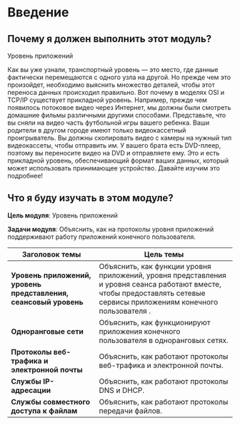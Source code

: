 # Введение

<!-- 15.0.1 -->
##  Почему я должен выполнить этот модуль?

Уровень приложений

Как вы уже узнали, транспортный уровень — это место, где данные фактически перемещаются с одного узла на другой. Но прежде чем это произойдет, необходимо выяснить множество деталей, чтобы этот переноса данных происходил правильно. Вот почему в моделях OSI и TCP/IP существует прикладной уровень. Например, прежде чем появилось потоковое видео через Интернет, мы должны были смотреть домашние фильмы различными другими способами. Представьте, что вы сняли на видео часть футбольной игры вашего ребенка. Ваши родители в другом городе имеют только видеокассетный проигрыватель. Вы должны скопировать видео с камеры на нужный тип видеокассеты, чтобы отправить им. У вашего брата есть DVD-плеер, поэтому вы переносите видео на DVD и отправляете ему. Это и есть прикладной уровень, обеспечивающий формат ваших данных, который может использовать принимающее устройство. Давайте изучим это подробнее!

<!-- 15.0.2 -->
##  Что я буду изучать в этом модуле?

**Цель модуля**: Уровень приложений

**Задачи модуля**: Объяснить, как на протоколы уровня приложений поддерживают работу приложений конечного пользователя.

| **Заголовок темы** | **Цель темы** |
| --- | --- |
| **Уровень приложений, уровень представления, сеансовый уровень** | Объяснить, как функции уровня приложений, уровня представления и уровня сеанса работают вместе, чтобы предоставлять сетевые сервисы приложениям конечного пользователя . |
| **Одноранговые сети** | Объяснить, как функционируют приложения конечного пользователя в одноранговых сетях. |
| **Протоколы веб-трафика и электронной почты** | Объяснить, как работают протоколы веб-трафика и электронной почты. |
| **Службы IP-адресации** | Объяснить, как работают протоколы DNS и DHCP. |
| **Службы совместного доступа к файлам** | Объяснить, как работают протоколы передачи файлов. |

